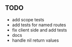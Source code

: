 TODO
---------------------------------
- add scope tests
- add tests for named routes
- fix client side and add tests
- docs
- handle nil return values
